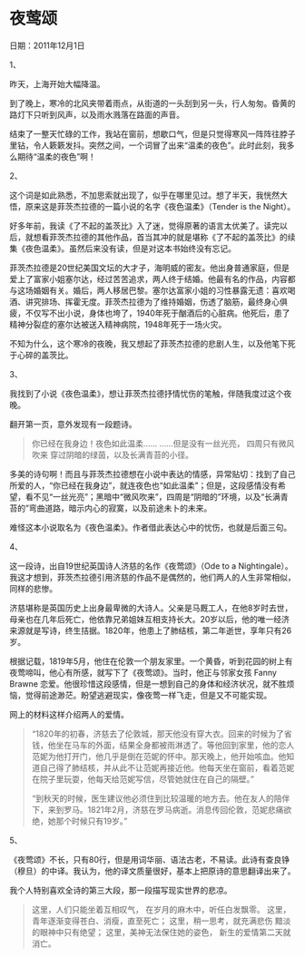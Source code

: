# 夜莺颂

日期：2011年12月1日

1、

昨天，上海开始大幅降温。

到了晚上，寒冷的北风夹带着雨点，从街道的一头刮到另一头，行人匆匆。昏黄的路灯下只听到风声，以及雨水溅落在路面的声音。

结束了一整天忙碌的工作，我站在窗前，想歇口气，但是只觉得寒风一阵阵往脖子里钻，令人簌簌发抖。突然之间，一个词冒了出来“温柔的夜色”。此时此刻，我多么期待“温柔的夜色”啊！

2、

这个词是如此熟悉，不加思索就出现了，似乎在哪里见过。想了半天，我恍然大悟，原来这是菲茨杰拉德的一篇小说的名字《夜色温柔》（Tender is the Night）。

好多年前，我读《了不起的盖茨比》入了迷，觉得原著的语言太优美了。读完以后，就想看菲茨杰拉德的其他作品，首当其冲的就是堪称《了不起的盖茨比》的续集《夜色温柔》。虽然后来没有读，但是对这本书始终没有忘记。

菲茨杰拉德是20世纪美国文坛的大才子，海明威的密友。他出身普通家庭，但是爱上了富家小姐塞尔达，经过苦苦追求，两人终于结婚。他最有名的作品，内容都与这场婚姻有关。婚后，两人移居巴黎。塞尔达富家小姐的习性暴露无遗：喜欢喝酒、讲究排场、挥霍无度。菲茨杰拉德为了维持婚姻，伤透了脑筋，最终身心俱疲，不仅写不出小说，身体也垮了，1940年死于酗酒后的心脏病。他死后，患了精神分裂症的塞尔达被送入精神病院，1948年死于一场火灾。

不知为什么，这个寒冷的夜晚，我又想起了菲茨杰拉德的悲剧人生，以及他笔下死于心碎的盖茨比。

3、

我找到了小说《夜色温柔》，想让菲茨杰拉德抒情忧伤的笔触，伴随我度过这个夜晚。

翻开第一页，意外发现有一段题诗。

> 你已经在我身边！夜色如此温柔……
> ……但是没有一丝光亮，
> 四周只有微风吹来
> 穿过阴暗的绿茵，以及长满青苔的小径。

多美的诗句啊！而且与菲茨杰拉德想在小说中表达的情感，异常贴切：找到了自己所爱的人，“你已经在我身边”，就连夜色也“如此温柔”；但是，这段感情没有希望，看不见“一丝光亮”；黑暗中“微风吹来”，四周是“阴暗的”环境，以及“长满青苔的”弯曲道路，暗示内心的寂寞，以及前途未卜的未来。

难怪这本小说取名为《夜色温柔》。作者借此表达心中的忧伤，也就是后面三句。

4、

这一段诗，出自19世纪英国诗人济慈的名作《夜莺颂》（Ode to a Nightingale）。我这才想到，菲茨杰拉德引用济慈的作品不是偶然的，他们两人的人生非常相似，同样的悲惨。

济慈堪称是英国历史上出身最卑微的大诗人。父亲是马厩工人，在他8岁时去世，母亲也在几年后死亡，他依靠兄弟姐妹互相支持长大。20岁以后，他的唯一经济来源就是写诗，终生拮据。1820年，他患上了肺结核，第二年逝世，享年只有26岁。

根据记载，1819年5月，他住在伦敦一个朋友家里。一个黄昏，听到花园的树上有夜莺啼叫，他心有所感，就写下了《夜莺颂》。当时，他正与邻家女孩 Fanny Brawne 恋爱。他很珍惜这段感情，但是一想到自己的身体和经济状况，就不胜烦恼，觉得前途渺茫。盼望逃避现实，像夜莺一样飞走，但是又不可能实现。

网上的材料这样介绍两人的爱情。

> “1820年的初春，济慈去了伦敦城，那天他没有穿大衣。回来的时候为了省钱，他坐在马车的外面，结果全身都被雨淋透了。等他回到家里，他的恋人范妮为他打开门，他几乎是倒在范妮的怀中。那天晚上，他开始咳血。他知道自己得了肺结核，并从此不让范妮再接近他。他每天坐在窗前，看着范妮在院子里玩耍，他每天给范妮写信，尽管她就住在自己的隔壁。”
>
> “到秋天的时候，医生建议他必须住到比较温暖的地方去。他在友人的陪伴下，来到罗马。1821年2月，济慈在罗马病逝。消息传回伦敦，范妮悲痛欲绝，她那个时候只有19岁。”

5、

《夜莺颂》不长，只有80行，但是用词华丽、语法古老，不易读。此诗有查良铮（穆旦）的中译。我认为，他的译文质量很好，基本上把原诗的意思翻译出来了。

我个人特别喜欢全诗的第三大段，那一段描写现实世界的悲凉。

> 这里，人们只能坐着互相叹气，
> 在岁月的麻木中，听任白发飘零。
> 这里，青年逐渐变得苍白、消瘦，直至死亡；
> 这里，稍一思考，就充满悲伤
> 黯淡的眼神中只有绝望；
> 这里，美神无法保住她的姿色，
> 新生的爱情第二天就消亡。
